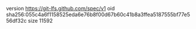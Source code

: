version https://git-lfs.github.com/spec/v1
oid sha256:055c4a6f1158525eda6e76b8f00d67b60c41b8a3ffea5187555bf77e556df32c
size 11592
